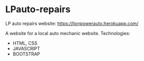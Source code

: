 # LPauto-repairs
LP auto repairs website: https://lionpowerauto.herokuapp.com/

A website for a local auto mechanic website.
Technologies:
+ HTML, CSS
+ JAVASCRIPT
+ BOOTSTRAP